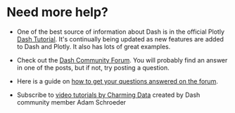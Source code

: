 # Need more help?

- One of the best source of information about Dash is in the official Plotly [Dash Tutorial](https://dash.plotly.com/installation).
It's continually being updated as new features are added to Dash and Plotly.  It also has lots of great examples.  

- Check out the  [Dash Community Forum](https://community.plotly.com/). You will probably find an answer in one of the posts,
but if not, try posting a question.

-  Here is a guide on [how to get your questions answered on the forum](https://community.plotly.com/t/how-to-get-your-questions-answered-on-the-plotly-forum/40551).

- Subscribe to  [video tutorials by Charming Data](https://www.youtube.com/channel/UCqBFsuAz41sqWcFjZkqmJqQ/featured)
created by Dash community member Adam Schroeder